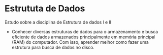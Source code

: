 # Estrututa de Dados

Estudo sobre a disciplina de Estrutura de dados I e II

* Conhecer diversas estruturas de dados para o armazenamento e busca eficiente de dados armazenados principalmente em memória principal (RAM) do computador. Com isso, aprender melhor como fazer uma estrutura para busca de dados no disco.


